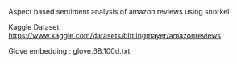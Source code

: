 Aspect based sentiment analysis of amazon reviews using snorkel 

 Kaggle Dataset: https://www.kaggle.com/datasets/bittlingmayer/amazonreviews

 Glove embedding : glove.6B.100d.txt
 
